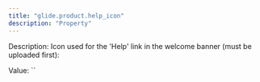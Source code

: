 ```yaml
---
title: "glide.product.help_icon"
description: "Property"
---
```


Description: Icon used for the 'Help' link in the welcome banner (must be uploaded first):

Value: ``